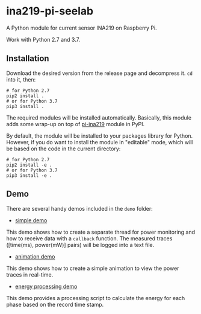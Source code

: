 # ina219-pi-seelab
A Python module for current sensor INA219 on Raspberry Pi.

Work with Python 2.7 and 3.7.

## Installation

Download the desired version from the release page and decompress it. `cd` into it, then:

```shell
# for Python 2.7
pip2 install .
# or for Python 3.7
pip3 install .
```

The required modules will be installed automatically. Basically, this module adds some wrap-up on top of [pi-ina219](https://pypi.org/project/pi-ina219/) module in PyPI.

By default, the module will be installed to your packages library for Python. However, if you do want to install the module in "editable" mode, which will be based on the code in the current directory:

```shell
# for Python 2.7
pip2 install -e .
# or for Python 3.7
pip3 install -e .
```

## Demo

There are several handy demos included in the `demo` folder:

* [simple demo](./demo/demo_simple.py)

This demo shows how to create a separate thread for power monitoring and how to receive data with a `callback` function. The measured traces ([time(ms), power(mW)] pairs) will be logged into a text file.

* [animation demo](./demo/demo_animate.py)

This demo shows how to create a simple animation to view the power traces in real-time.

* [energy processing demo](./demo/demo_energy/)

This demo provides a processing script to calculate the energy for each phase based on the record time stamp.